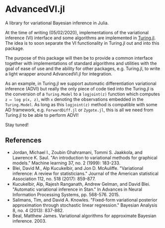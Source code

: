 # AdvancedVI.jl
A library for variational Bayesian inference in Julia.

At the time of writing (05/02/2020), implementations of the variational inference (VI) interface and some algorithms are implemented in [Turing.jl](https://github.com/TuringLang/Turing.jl). The idea is to soon separate the VI functionality in Turing.jl out and into this package.

The purpose of this package will then be to provide a common interface together with implementations of standard algorithms and utilities with the goal of ease of use and the ability for other packages, e.g. Turing.jl, to write a light wrapper around AdvancedVI.jl for integration. 

As an example, in Turing.jl we support automatic differentiation variational inference (ADVI) but really the only piece of code tied into the Turing.jl is the conversion of a `Turing.Model` to a `logjoint(z)` function which computes `z ↦ log p(x, z)`, with `x` denoting the observations embedded in the `Turing.Model`. As long as this `logjoint(z)` method is compatible with some AD framework, e.g. `ForwardDiff.jl` or `Zygote.jl`, this is all we need from Turing.jl to be able to perform ADVI!

Stay tuned!

## References

- Jordan, Michael I., Zoubin Ghahramani, Tommi S. Jaakkola, and Lawrence K. Saul. "An introduction to variational methods for graphical models." Machine learning 37, no. 2 (1999): 183-233.
- Blei, David M., Alp Kucukelbir, and Jon D. McAuliffe. "Variational inference: A review for statisticians." Journal of the American statistical Association 112, no. 518 (2017): 859-877.
- Kucukelbir, Alp, Rajesh Ranganath, Andrew Gelman, and David Blei. "Automatic variational inference in Stan." In Advances in Neural Information Processing Systems, pp. 568-576. 2015.
- Salimans, Tim, and David A. Knowles. "Fixed-form variational posterior approximation through stochastic linear regression." Bayesian Analysis 8, no. 4 (2013): 837-882.
- Beal, Matthew James. Variational algorithms for approximate Bayesian inference. 2003.
